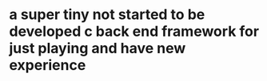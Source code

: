 # a super tiny not started to be developed c back end framework for just playing and have new experience